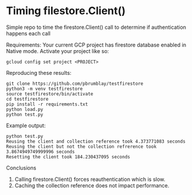 # Timing filestore.Client()
Simple repo to time the firestore.Client() call to determine if authentication happens each call


Requirements:
Your current GCP project has firestore database enabled in Native mode. Activate your project like so:
```
gcloud config set project <PROJECT>
```

Reproducing these results:
```
git clone https://github.com/pbrumblay/testfirestore
python3 -m venv testfirestore
source testfirestore/bin/activate
cd testfirestore
pip install -r requirements.txt
python load.py
python test.py
```

Example output:
```
python test.py
Reusing the client and collection reference took 4.373771083 seconds
Reusing the client but not the collection refrerence took 3.8674949749999996 seconds
Resetting the client took 184.230437095 seconds
```

Conclusions
1. Calling firestore.Client() forces reauthentication which is slow.
1. Caching the collection reference does not impact performance.
